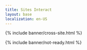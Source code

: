 ```yaml
---
title: Sites Interact
layout: base
localization: en-US
---
```


{% include banner/cross-site.html %}

{% include banner/not-ready.html %}
